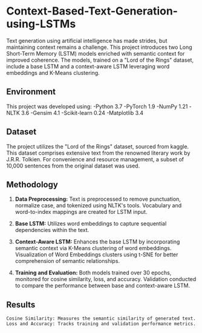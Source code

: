 # Context-Based-Text-Generation-using-LSTMs
Text generation using artificial intelligence has made strides, but maintaining context remains a challenge. This project introduces two Long Short-Term Memory (LSTM) models enriched with semantic context for improved coherence. The models, trained on a "Lord of the Rings" dataset, include a base LSTM and a context-aware LSTM leveraging word embeddings and K-Means clustering.
## Environment
This project was developed using:
-Python 3.7
-PyTorch 1.9
-NumPy 1.21
-NLTK 3.6
-Gensim 4.1
-Scikit-learn 0.24
-Matplotlib 3.4

## Dataset

The project utilizes the "Lord of the Rings" dataset, sourced from kaggle. This dataset comprises extensive text from the renowned literary work by J.R.R. Tolkien. For convenience and resource management, a subset of 10,000 sentences from the original dataset was used.
## Methodology
1. **Data Preprocessing:**
        Text is preprocessed to remove punctuation, normalize case, and tokenized using NLTK's tools.
        Vocabulary and word-to-index mappings are created for LSTM input.
2. **Base LSTM:**
        Utilizes word embeddings to capture sequential dependencies within the text.

3. **Context-Aware LSTM:**
        Enhances the base LSTM by incorporating semantic context via K-Means clustering of word embeddings.
        Visualization of Word Embeddings clusters using t-SNE for better comprehension of semantic relationships.

4. **Training and Evaluation:**
        Both models trained over 30 epochs, monitored for cosine similarity, loss, and accuracy.
        Validation conducted to compare the performance between base and context-aware LSTM.

## Results

    Cosine Similarity: Measures the semantic similarity of generated text.
    Loss and Accuracy: Tracks training and validation performance metrics.

